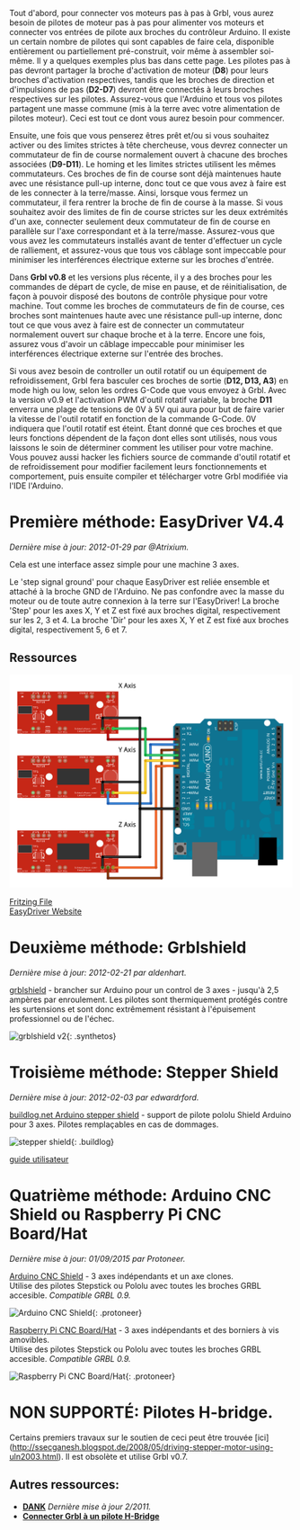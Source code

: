 Tout d'abord, pour connecter vos moteurs pas à pas à Grbl, vous aurez besoin de pilotes de moteur pas à pas pour alimenter vos moteurs et connecter vos entrées de pilote aux broches du contrôleur Arduino. Il existe un certain nombre de pilotes qui sont capables de faire cela, disponible entièrement ou partiellement pré-construit, voir même à assembler soi-même. Il y a quelques exemples plus bas dans cette page. Les pilotes pas à pas devront partager la broche d'activation de moteur (**D8**) pour leurs broches d'activation respectives, tandis que les broches de direction et d'impulsions de pas (**D2-D7**) devront être connectés à leurs broches respectives sur les pilotes. Assurez-vous que l'Arduino et tous vos pilotes partagent une masse commune (mis à la terre avec votre alimentation de pilotes moteur). Ceci est tout ce dont vous aurez besoin pour commencer.

Ensuite, une fois que vous penserez êtres prêt et/ou si vous souhaitez activer ou des limites strictes à tête chercheuse, vous devrez connecter un commutateur de fin de course normalement ouvert à chacune des broches associées (**D9-D11**). Le homing et les limites strictes utilisent les mêmes commutateurs. Ces broches de fin de course sont déjà maintenues haute avec une résistance pull-up interne, donc tout ce que vous avez à faire est de les connecter à la terre/masse. Ainsi, lorsque vous fermez un commutateur, il fera rentrer la broche de fin de course à la masse. Si vous souhaitez avoir des limites de fin de course strictes sur les deux extrémités d'un axe, connecter seulement deux commutateur de fin de course en parallèle sur l'axe correspondant et à la terre/masse. Assurez-vous que vous avez les commutateurs installés avant de tenter d'effectuer un cycle de ralliement, et assurez-vous que tous vos câblage sont impeccable pour minimiser les interférences électrique externe sur les broches d'entrée.

Dans **Grbl v0.8** et les versions plus récente, il y a des broches pour les commandes de départ de cycle, de mise en pause, et de réinitialisation, de façon à pouvoir disposé des boutons de contrôle physique pour votre machine. Tout comme les broches de commutateurs de fin de course, ces broches sont maintenues haute avec une résistance pull-up interne, donc tout ce que vous avez à faire est de connecter un commutateur normalement ouvert sur chaque broche et à la terre. Encore une fois, assurez vous d'avoir un câblage impeccable pour minimiser les interférences électrique externe sur l'entrée des broches.

Si vous avez besoin de controller un outil rotatif ou un équipement de refroidissement, Grbl fera basculer ces broches de sortie (**D12, D13, A3**) en mode high ou low, selon les ordres G-Code que vous envoyez à Grbl. Avec la version v0.9 et l'activation PWM d'outil rotatif variable, la broche **D11** enverra une plage de tensions de 0V à 5V qui aura pour but de faire varier la vitesse de l'outil rotatif en fonction de la commande G-Code. 0V indiquera que l'outil rotatif est éteint. Étant donné que ces broches et que leurs fonctions dépendent de la façon dont elles sont utilisés, nous vous laissons le soin de déterminer comment les utiliser pour votre machine. Vous pouvez aussi hacker les fichiers source de commande d'outil rotatif et de refroidissement pour modifier facilement leurs fonctionnements et comportement, puis ensuite compiler et télécharger votre Grbl modifiée via l'IDE l'Arduino.

# Première méthode: EasyDriver V4.4
_Dernière mise à jour: 2012-01-29 par @Atrixium._

Cela est une interface assez simple pour une machine 3 axes.

Le 'step signal ground' pour chaque EasyDriver est reliée ensemble et attaché à la broche GND de l'Arduino. Ne pas confondre avec la masse du moteur ou de toute autre connexion à la terre sur l'EasyDriver!
La broche 'Step' pour les axes X, Y et Z est fixé aux broches digital, respectivement sur les 2, 3 et 4.
La broche 'Dir' pour les axes X, Y et Z est fixé aux broches digital, respectivement 5, 6 et 7.

## Ressources

![GRBL EasyDriver](img/EasyDriver_big.png)  
  
[Fritzing File](assets/GRBL_EasyDriver.fz)  
[EasyDriver Website](http://www.schmalzhaus.com/EasyDriver/)  

# Deuxième méthode: Grblshield
_Dernière mise à jour: 2012-02-21 par aldenhart._

[grblshield](http://www.synthetos.com/wiki/index.php?title=Projects:grblShield) - brancher sur Arduino pour un control de 3 axes - jusqu'à 2,5 ampères par enroulement. Les pilotes sont thermiquement protégés contre les surtensions et sont donc extrêmement résistant à l'épuisement professionnel ou de l'échec.  
  
![grblshield v2](http://dl.dropbox.com/u/45988398/6251974637_3aea9c2e08_z.jpg){: .synthetos}


# Troisième méthode: Stepper Shield
_Dernière mise à jour: 2012-02-03 par edwardrford._

[buildlog.net Arduino stepper shield](http://www.buildlog.net/blog/2011/08/stepper-driver-arduino-shield/) - support de pilote pololu Shield Arduino pour 3 axes. Pilotes remplaçables en cas de dommages.  
  
![stepper shield](http://buildlog.net/cnc_laser/store/images/stepper_shield.JPG){: .buildlog}  
  
[guide utilisateur](http://www.buildlog.net/cnc_laser/erp/get_doc.php?docNumber=A40008)


# Quatrième méthode: Arduino CNC Shield ou Raspberry Pi CNC Board/Hat
_Dernière mise à jour: 01/09/2015 par Protoneer._

[Arduino CNC Shield](http://blog.protoneer.co.nz/arduino-cnc-shield/) - 3 axes indépendants et un axe clones.  
Utilise des pilotes Stepstick ou Pololu avec toutes les broches GRBL accesible. _Compatible GRBL 0.9._  
  
![Arduino CNC Shield](http://blog.protoneer.co.nz/wp-content/uploads/2013/07/Arduino_CNC_Sheild_V310_Populated.jpg){: .protoneer}  
  
[Raspberry Pi CNC Board/Hat](http://wiki.protoneer.co.nz/RaspberryPiCNC) - 3 axes indépendants et des borniers à vis amovibles.  
Utilise des pilotes Stepstick ou Pololu avec toutes les broches GRBL accesible. _Compatible GRBL 0.9._  
  
![Raspberry Pi CNC Board/Hat](http://wiki.protoneer.co.nz/images/a/aa/Raspberry-Pi-CNC-Board-1.jpg){: .protoneer}  

# NON SUPPORTÉ: Pilotes H-bridge.

Certains premiers travaux sur le soutien de ceci peut être trouvée [ici]
(http://ssecganesh.blogspot.de/2008/05/driving-stepper-motor-using-uln2003.html). Il est obsolète et utilise Grbl v0.7.


## Autres ressources:
* **[DANK](http://dank.bengler.no/-/page/show/5473connectinggrbl)** _Dernière mise à jour 2/2011._
* **[Connecter Grbl à un pilote H-Bridge](https://github.com/grbl/grbl/wiki/H-Bridge-as-stepper-driver)**